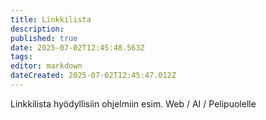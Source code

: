```yaml
---
title: Linkkilista
description: 
published: true
date: 2025-07-02T12:45:48.563Z
tags: 
editor: markdown
dateCreated: 2025-07-02T12:45:47.012Z
---
```


Linkkilista hyödyllisiin ohjelmiin esim. Web / AI / Pelipuolelle